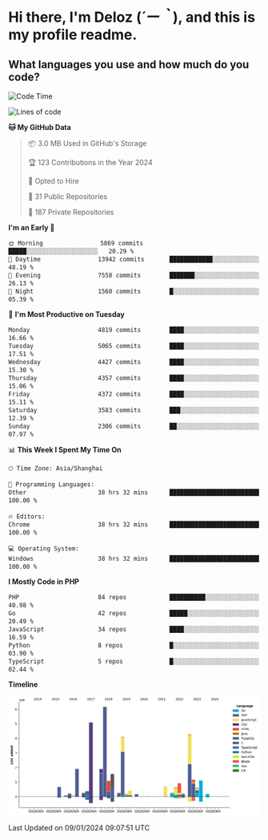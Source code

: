 # **Hi there, I'm Deloz (*´ー｀*), and this is my profile readme.**

## **What languages you use and how much do you code?**

<!--START_SECTION:waka-->
![Code Time](http://img.shields.io/badge/Code%20Time-3%2C142%20hrs%2014%20mins-blue)

![Lines of code](https://img.shields.io/badge/From%20Hello%20World%20I%27ve%20Written-34.4%20million%20lines%20of%20code-blue)

**🐱 My GitHub Data** 

> 📦 3.0 MB Used in GitHub's Storage 
 > 
> 🏆 123 Contributions in the Year 2024
 > 
> 💼 Opted to Hire
 > 
> 📜 31 Public Repositories 
 > 
> 🔑 187 Private Repositories 
 > 
**I'm an Early 🐤** 

```text
🌞 Morning                5869 commits        █████░░░░░░░░░░░░░░░░░░░░   20.29 % 
🌆 Daytime                13942 commits       ████████████░░░░░░░░░░░░░   48.19 % 
🌃 Evening                7558 commits        ███████░░░░░░░░░░░░░░░░░░   26.13 % 
🌙 Night                  1560 commits        █░░░░░░░░░░░░░░░░░░░░░░░░   05.39 % 
```
📅 **I'm Most Productive on Tuesday** 

```text
Monday                   4819 commits        ████░░░░░░░░░░░░░░░░░░░░░   16.66 % 
Tuesday                  5065 commits        ████░░░░░░░░░░░░░░░░░░░░░   17.51 % 
Wednesday                4427 commits        ████░░░░░░░░░░░░░░░░░░░░░   15.30 % 
Thursday                 4357 commits        ████░░░░░░░░░░░░░░░░░░░░░   15.06 % 
Friday                   4372 commits        ████░░░░░░░░░░░░░░░░░░░░░   15.11 % 
Saturday                 3583 commits        ███░░░░░░░░░░░░░░░░░░░░░░   12.39 % 
Sunday                   2306 commits        ██░░░░░░░░░░░░░░░░░░░░░░░   07.97 % 
```


📊 **This Week I Spent My Time On** 

```text
🕑︎ Time Zone: Asia/Shanghai

💬 Programming Languages: 
Other                    38 hrs 32 mins      █████████████████████████   100.00 % 

🔥 Editors: 
Chrome                   38 hrs 32 mins      █████████████████████████   100.00 % 

💻 Operating System: 
Windows                  38 hrs 32 mins      █████████████████████████   100.00 % 
```

**I Mostly Code in PHP** 

```text
PHP                      84 repos            ██████████░░░░░░░░░░░░░░░   40.98 % 
Go                       42 repos            █████░░░░░░░░░░░░░░░░░░░░   20.49 % 
JavaScript               34 repos            ████░░░░░░░░░░░░░░░░░░░░░   16.59 % 
Python                   8 repos             █░░░░░░░░░░░░░░░░░░░░░░░░   03.90 % 
TypeScript               5 repos             █░░░░░░░░░░░░░░░░░░░░░░░░   02.44 % 
```



**Timeline**

![Lines of Code chart](https://raw.githubusercontent.com/deloz/deloz/main/assets/bar_graph.png)


 Last Updated on 09/01/2024 09:07:51 UTC
<!--END_SECTION:waka-->
